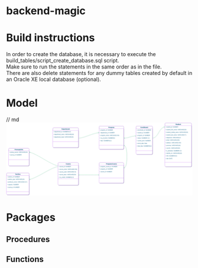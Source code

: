 # backend-magic

# Build instructions

In order to create the database, it is necessary to execute the build_tables/script_create_database.sql script.   
Make sure to run the statements in the same order as in the file.   
There are also delete statements for any dummy tables created by default in an Oracle XE local database (optional).

# Model

// md ![ERD Diagram](/diagrams/ERD_Diagram.png)


# Packages
## Procedures

## Functions
